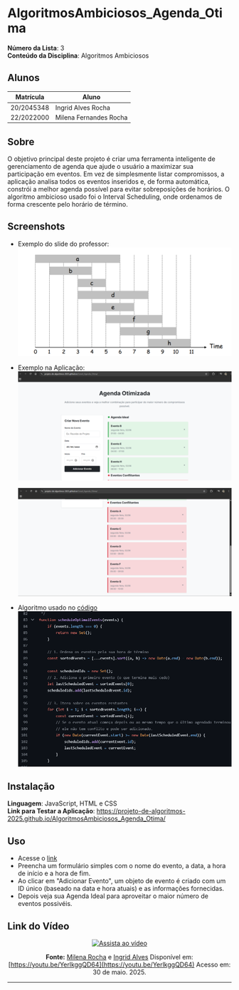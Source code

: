 # AlgoritmosAmbiciosos_Agenda_Otima

**Número da Lista**: 3<br>
**Conteúdo da Disciplina**: Algoritmos Ambiciosos<br>

## Alunos
|Matrícula | Aluno |
| -- | -- |
| 20/2045348  |  Ingrid Alves Rocha |
| 22/2022000 |  Milena Fernandes Rocha|

## Sobre 
O objetivo principal deste projeto é criar uma ferramenta inteligente de gerenciamento de agenda que ajude o usuário a maximizar sua participação em eventos. Em vez de simplesmente listar compromissos, a aplicação analisa todos os eventos inseridos e, de forma automática, constrói a melhor agenda possível para evitar sobreposições de horários. O algoritmo ambicioso usado foi o Interval Scheduling, onde ordenamos de forma crescente pelo horário de término. 

## Screenshots


- Exemplo do slide do professor:
    ![Exemplo](./assets/slide.png)

- Exemplo na Aplicação:
    ![Agenda](./assets/agenda.png)

    ![Conflito](./assets/conflito.png)

- Algoritmo usado no [código](https://github.com/projeto-de-algoritmos-2025/AlgoritmosAmbiciosos_Agenda_Otima/blob/master/script.js)
  ![codigo](./assets/image.png)

## Instalação 
**Linguagem**: JavaScript, HTML e CSS<br>
**Link para Testar a Aplicação**: https://projeto-de-algoritmos-2025.github.io/AlgoritmosAmbiciosos_Agenda_Otima/


## Uso 

- Acesse o [link](https://projeto-de-algoritmos-2025.github.io/AlgoritmosAmbiciosos_Agenda_Otima/) 
- Preencha um formulário simples com o nome do evento, a data, a hora de início e a hora de fim.
- Ao clicar em "Adicionar Evento", um objeto de evento é criado com um ID único (baseado na data e hora atuais) e as informações fornecidas.
-  Depois veja sua Agenda Ideal para aproveitar o maior número de eventos possivéis.

## Link do Vídeo

<div align="center">


[![Assista ao vídeo](https://img.youtube.com/vi/YerlkggQD64/0.jpg)](https://youtu.be/YerlkggQD64)


**Fonte:** [Milena Rocha](https://github.com/milenafrocha) e [Ingrid Alves](https://github.com/alvesingrid)
Disponível em: [https://youtu.be/YerlkggQD64](https://youtu.be/YerlkggQD64)
Acesso em: 30 de maio. 2025.

</div>

---





